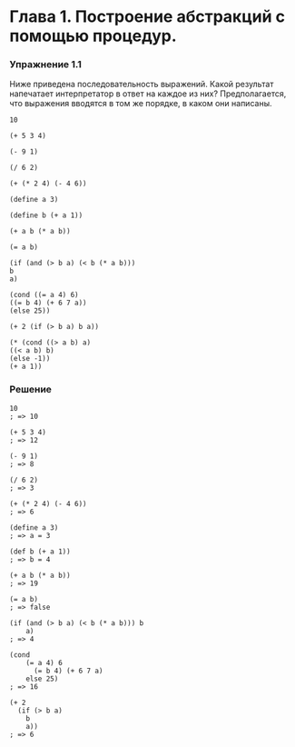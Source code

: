 # Глава 1. Построение абстракций с помощью процедур.
### Упражнение 1.1
Ниже приведена последовательность выражений. Какой результат напечатает интерпретатор в ответ на каждое из них? Предполагается, что выражения вводятся в том же порядке, в каком они написаны.  

    10
  
    (+ 5 3 4)  
  
    (- 9 1)  
  
    (/ 6 2)  
  
    (+ (* 2 4) (- 4 6))  
  
    (define a 3)  
  
    (define b (+ a 1))  
  
    (+ a b (* a b))  
 
    (= a b)  
  
    (if (and (> b a) (< b (* a b)))  
    b  
    a)  
  
    (cond ((= a 4) 6)  
    ((= b 4) (+ 6 7 a))  
    (else 25))  
  
    (+ 2 (if (> b a) b a))  
  
    (* (cond ((> a b) a)
    ((< a b) b)
    (else -1))
    (+ a 1))
  
### Решение
    10
    ; => 10

    (+ 5 3 4)
    ; => 12

    (- 9 1)
    ; => 8

    (/ 6 2)
    ; => 3

    (+ (* 2 4) (- 4 6))
    ; => 6

    (define a 3)
    ; => a = 3

    (def b (+ a 1))
    ; => b = 4

    (+ a b (* a b))
    ; => 19

    (= a b)
    ; => false

    (if (and (> b a) (< b (* a b))) b
        a)
    ; => 4

    (cond
        (= a 4) 6
          (= b 4) (+ 6 7 a)
        else 25)
    ; => 16

    (+ 2
      (if (> b a)
        b
        a))
    ; => 6
